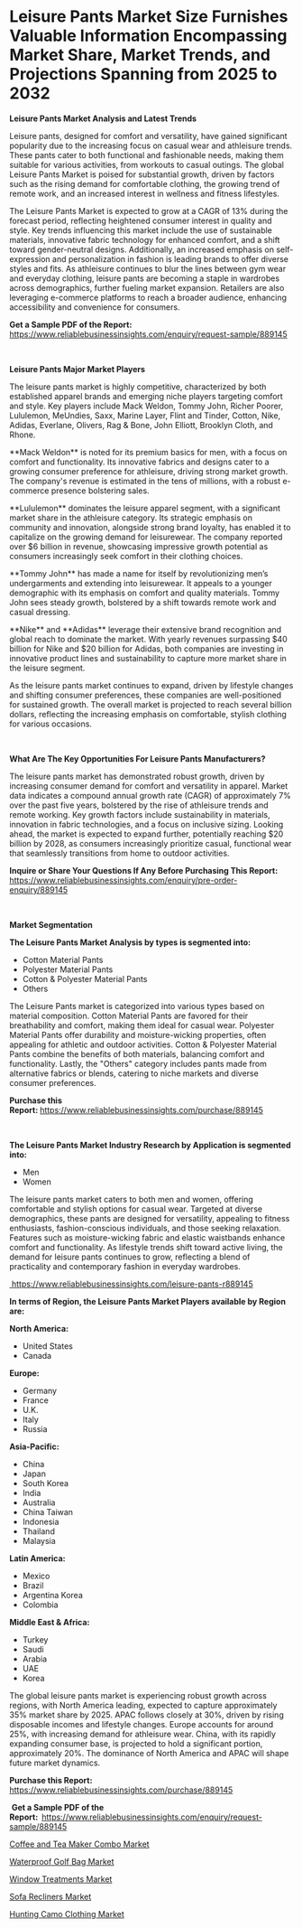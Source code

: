 <p><h1>Leisure Pants Market Size Furnishes Valuable Information Encompassing Market Share, Market Trends, and Projections Spanning from 2025 to 2032</h1></p><p><strong>Leisure Pants Market Analysis and Latest Trends</strong></p>
<p><p>Leisure pants, designed for comfort and versatility, have gained significant popularity due to the increasing focus on casual wear and athleisure trends. These pants cater to both functional and fashionable needs, making them suitable for various activities, from workouts to casual outings. The global Leisure Pants Market is poised for substantial growth, driven by factors such as the rising demand for comfortable clothing, the growing trend of remote work, and an increased interest in wellness and fitness lifestyles.</p><p>The Leisure Pants Market is expected to grow at a CAGR of 13% during the forecast period, reflecting heightened consumer interest in quality and style. Key trends influencing this market include the use of sustainable materials, innovative fabric technology for enhanced comfort, and a shift toward gender-neutral designs. Additionally, an increased emphasis on self-expression and personalization in fashion is leading brands to offer diverse styles and fits. As athleisure continues to blur the lines between gym wear and everyday clothing, leisure pants are becoming a staple in wardrobes across demographics, further fueling market expansion. Retailers are also leveraging e-commerce platforms to reach a broader audience, enhancing accessibility and convenience for consumers.</p></p>
<p><strong>Get a Sample PDF of the Report:&nbsp;</strong> <a href="https://www.reliablebusinessinsights.com/enquiry/request-sample/889145?utm_campaign=112&utm_medium=2&utm_source=Github&utm_content=ia&utm_term=04042025&utm_id=leisure-pants">https://www.reliablebusinessinsights.com/enquiry/request-sample/889145</a></p>
<p>&nbsp;</p>
<p><strong>Leisure Pants Major Market Players</strong></p>
<p><p>The leisure pants market is highly competitive, characterized by both established apparel brands and emerging niche players targeting comfort and style. Key players include Mack Weldon, Tommy John, Richer Poorer, Lululemon, MeUndies, Saxx, Marine Layer, Flint and Tinder, Cotton, Nike, Adidas, Everlane, Olivers, Rag & Bone, John Elliott, Brooklyn Cloth, and Rhone.</p><p>**Mack Weldon** is noted for its premium basics for men, with a focus on comfort and functionality. Its innovative fabrics and designs cater to a growing consumer preference for athleisure, driving strong market growth. The company's revenue is estimated in the tens of millions, with a robust e-commerce presence bolstering sales.</p><p>**Lululemon** dominates the leisure apparel segment, with a significant market share in the athleisure category. Its strategic emphasis on community and innovation, alongside strong brand loyalty, has enabled it to capitalize on the growing demand for leisurewear. The company reported over $6 billion in revenue, showcasing impressive growth potential as consumers increasingly seek comfort in their clothing choices.</p><p>**Tommy John** has made a name for itself by revolutionizing men’s undergarments and extending into leisurewear. It appeals to a younger demographic with its emphasis on comfort and quality materials. Tommy John sees steady growth, bolstered by a shift towards remote work and casual dressing.</p><p>**Nike** and **Adidas** leverage their extensive brand recognition and global reach to dominate the market. With yearly revenues surpassing $40 billion for Nike and $20 billion for Adidas, both companies are investing in innovative product lines and sustainability to capture more market share in the leisure segment.</p><p>As the leisure pants market continues to expand, driven by lifestyle changes and shifting consumer preferences, these companies are well-positioned for sustained growth. The overall market is projected to reach several billion dollars, reflecting the increasing emphasis on comfortable, stylish clothing for various occasions.</p></p>
<p>&nbsp;</p>
<p><strong>What Are The Key Opportunities For Leisure Pants Manufacturers?</strong></p>
<p><p>The leisure pants market has demonstrated robust growth, driven by increasing consumer demand for comfort and versatility in apparel. Market data indicates a compound annual growth rate (CAGR) of approximately 7% over the past five years, bolstered by the rise of athleisure trends and remote working. Key growth factors include sustainability in materials, innovation in fabric technologies, and a focus on inclusive sizing. Looking ahead, the market is expected to expand further, potentially reaching $20 billion by 2028, as consumers increasingly prioritize casual, functional wear that seamlessly transitions from home to outdoor activities.</p></p>
<p><strong>Inquire or Share Your Questions If Any Before Purchasing This Report:</strong> <a href="https://www.reliablebusinessinsights.com/enquiry/pre-order-enquiry/889145?utm_campaign=112&utm_medium=2&utm_source=Github&utm_content=ia&utm_term=04042025&utm_id=leisure-pants">https://www.reliablebusinessinsights.com/enquiry/pre-order-enquiry/889145</a></p>
<p>&nbsp;</p>
<p><strong>Market Segmentation</strong></p>
<p><strong>The Leisure Pants Market Analysis by types is segmented into:</strong></p>
<p><ul><li>Cotton Material Pants</li><li>Polyester Material Pants</li><li>Cotton & Polyester Material Pants</li><li>Others</li></ul></p>
<p><p>The Leisure Pants market is categorized into various types based on material composition. Cotton Material Pants are favored for their breathability and comfort, making them ideal for casual wear. Polyester Material Pants offer durability and moisture-wicking properties, often appealing for athletic and outdoor activities. Cotton & Polyester Material Pants combine the benefits of both materials, balancing comfort and functionality. Lastly, the "Others" category includes pants made from alternative fabrics or blends, catering to niche markets and diverse consumer preferences.</p></p>
<p><strong>Purchase this Report:&nbsp;</strong><a href="https://www.reliablebusinessinsights.com/purchase/889145?utm_campaign=112&utm_medium=2&utm_source=Github&utm_content=ia&utm_term=04042025&utm_id=leisure-pants">https://www.reliablebusinessinsights.com/purchase/889145</a></p>
<p>&nbsp;</p>
<p><strong>The Leisure Pants Market Industry Research by Application is segmented into:</strong></p>
<p><ul><li>Men</li><li>Women</li></ul></p>
<p><p>The leisure pants market caters to both men and women, offering comfortable and stylish options for casual wear. Targeted at diverse demographics, these pants are designed for versatility, appealing to fitness enthusiasts, fashion-conscious individuals, and those seeking relaxation. Features such as moisture-wicking fabric and elastic waistbands enhance comfort and functionality. As lifestyle trends shift toward active living, the demand for leisure pants continues to grow, reflecting a blend of practicality and contemporary fashion in everyday wardrobes.</p></p>
<p><a href="https://www.reliablebusinessinsights.com/leisure-pants-r889145?utm_campaign=112&utm_medium=2&utm_source=Github&utm_content=ia&utm_term=04042025&utm_id=leisure-pants">&nbsp;https://www.reliablebusinessinsights.com/leisure-pants-r889145</a></p>
<p><strong>In terms of Region, the Leisure Pants Market Players available by Region are:</strong></p>
<p>
    <p> <strong> North America: </strong>
        <ul>
            <li>United States</li>
            <li>Canada</li>
        </ul>
        </p> 
    <p> <strong> Europe: </strong>
        <ul>
            <li>Germany</li>
            <li>France</li>
            <li>U.K.</li>
            <li>Italy</li>
            <li>Russia</li>
        </ul>
        </p> 
    <p> <strong> Asia-Pacific: </strong>
        <ul>
            <li>China</li>
            <li>Japan</li>
            <li>South Korea</li>
            <li>India</li>
            <li>Australia</li>
            <li>China Taiwan</li>
            <li>Indonesia</li>
            <li>Thailand</li>
            <li>Malaysia</li>
        </ul>
        </p> 
    <p> <strong> Latin America: </strong>
        <ul>
            <li>Mexico</li>
            <li>Brazil</li>
            <li>Argentina Korea</li>
            <li>Colombia</li>
        </ul>
        </p> 
    <p> <strong> Middle East & Africa: </strong>
        <ul>
            <li>Turkey</li>
            <li>Saudi</li>
            <li>Arabia</li>
            <li>UAE</li>
            <li>Korea</li>
        </ul>
    </p>
    </p>
<p><p>The global leisure pants market is experiencing robust growth across regions, with North America leading, expected to capture approximately 35% market share by 2025. APAC follows closely at 30%, driven by rising disposable incomes and lifestyle changes. Europe accounts for around 25%, with increasing demand for athleisure wear. China, with its rapidly expanding consumer base, is projected to hold a significant portion, approximately 20%. The dominance of North America and APAC will shape future market dynamics.</p></p>
<p><strong>Purchase this Report: </strong><a href="https://www.reliablebusinessinsights.com/purchase/889145?utm_campaign=112&utm_medium=2&utm_source=Github&utm_content=ia&utm_term=04042025&utm_id=leisure-pants">https://www.reliablebusinessinsights.com/purchase/889145</a></p>
<p>&nbsp;<strong>Get a Sample PDF of the Report:&nbsp;&nbsp;</strong><a href="https://www.reliablebusinessinsights.com/enquiry/request-sample/889145?utm_campaign=112&utm_medium=2&utm_source=Github&utm_content=ia&utm_term=04042025&utm_id=leisure-pants">https://www.reliablebusinessinsights.com/enquiry/request-sample/889145</a></p>
<p><strong></strong></p>
<p><p><a href="https://github.com/laveeasaadrh/Market-Research-Report-List-1/blob/main/coffee-and-tea-maker-combo-market.md?utm_campaign=112&utm_medium=2&utm_source=Github&utm_content=ia&utm_term=04042025&utm_id=leisure-pants">Coffee and Tea Maker Combo Market</a></p><p><a href="https://github.com/ayondaylos/Market-Research-Report-List-1/blob/main/waterproof-golf-bag-market.md?utm_campaign=112&utm_medium=2&utm_source=Github&utm_content=ia&utm_term=04042025&utm_id=leisure-pants">Waterproof Golf Bag Market</a></p><p><a href="https://github.com/leoustolja/Market-Research-Report-List-1/blob/main/window-treatments-market.md?utm_campaign=112&utm_medium=2&utm_source=Github&utm_content=ia&utm_term=04042025&utm_id=leisure-pants">Window Treatments Market</a></p><p><a href="https://github.com/swaftaenglem/Market-Research-Report-List-1/blob/main/sofa-recliners-market.md?utm_campaign=112&utm_medium=2&utm_source=Github&utm_content=ia&utm_term=04042025&utm_id=leisure-pants">Sofa Recliners Market</a></p><p><a href="https://github.com/bichukapac/Market-Research-Report-List-1/blob/main/hunting-camo-clothing-market.md?utm_campaign=112&utm_medium=2&utm_source=Github&utm_content=ia&utm_term=04042025&utm_id=leisure-pants">Hunting Camo Clothing Market</a></p></p>